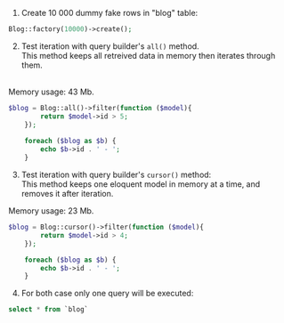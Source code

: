 1. Create 10 000 dummy fake rows in "blog" table:

 ```php  
 Blog::factory(10000)->create();
```

2. Test iteration with query builder's ```all()``` method.<br/>
   This method keeps all retreived data in memory then iterates through them.
<br/>
Memory usage: 43 Mb.

```php 
$blog = Blog::all()->filter(function ($model){
        return $model->id > 5;
    });
    
    foreach ($blog as $b) {
        echo $b->id . ' - ';
    }
```


3. Test iteration with query builder's ```cursor()``` method: <br/>
   This method keeps one eloquent model in memory at a time, and removes it after iteration. <br/>

Memory usage: 23 Mb.

```php 
$blog = Blog::cursor()->filter(function ($model){
        return $model->id > 4;
    });

    foreach ($blog as $b) {
        echo $b->id . ' - ';
    }
```

4. For both case only one query will be executed:

```sql 
select * from `blog`
```
